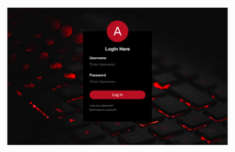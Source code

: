 ![Screenshot](https://raw.githubusercontent.com/alan-valenzuela93/login-form/master/assets/screenshot.png)
